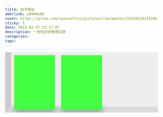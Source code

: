 ```yaml
---
title: 读书笔记
abbrlink: dd9d0e88
cover: https://gitee.com/spaceofzsj/pictures/raw/master/20220228114346.png
sticky: 5
date: 2022-02-27 22:17:07
description: 一些知识的整理记录
categories:
tags:
---
```

<style>
.shelf-container {
height: 200px;
position: relative;
}

.shelf-background {
position: absolute;
top: 0;
left: 0;
background-color: #eee;
width: calc(100% - 20px);
height: calc(100% - 20px);
border-left: solid 20px #ccc;
border-bottom: solid 20px #ddd;
z-index: 2;
}

.item-container {
padding: 10px 30px;
height: 180px;
overflow: hidden;
}

.item {
width: 135px;
height: 180px;
float: left;
position: relative;
margin-right: 20px;
}

.item a .front {
width: 100%;
height: 100%;
position: absolute;
transition: all 0.5s ease-in-out;
z-index: 10;
background-color: #44ff44;
backface-visibility: hidden;
background-size: cover;
}

.item:hover a .front {
transform: rotateY(180deg);
}

.item a .back {
width: calc(100% - 20px);
height: calc(100% - 20px);
position: absolute;
transition: all 0.5s ease-in-out;
z-index: 10;
background-color: #fff;
backface-visibility: hidden;
transform: rotateY(180deg);
color: black;
padding: 10px;
font-size: small;
color: #666;
}

.item:hover a .back {
transform: rotateY(360deg);
}

.item .shadow {
width: 135px;
height: 6px;
position: absolute;
background-color: black;
bottom: -3px;
left: 0;
z-index: 3;
filter: blur(10px);
transition: all 0.5s ease-in-out;
}

.item:hover .shadow {
transform: rotateY(180deg);
}
</style>

<div class="shelf-container">
<div class="shelf-background">

</div>
<div class="item-container">


<div class="item">
<a href="javascript:void(0);">
<a href="https://physicswhu.github.io/Nakahara-Notes/#/">
 <div class="front" style="background-image:url(https://gitee.com/spaceofzsj/pictures/raw/master/20220227222013.png);">
</div>
<div class="back">
Geometry, Topology and Physics
</div>
</a>
</a>
<div class="shadow"></div>
</div>
        
<div class="item">
<a href="javascript:void(0)">
<div class="front"style="background-image:url(https://gitee.com/spaceofzsj/pictures/raw/master/20220227222935.png);"></div>
<div class="back">General Relativity</div>
</a>
<div class="shadow"></div>
</div>

</div>
</div>